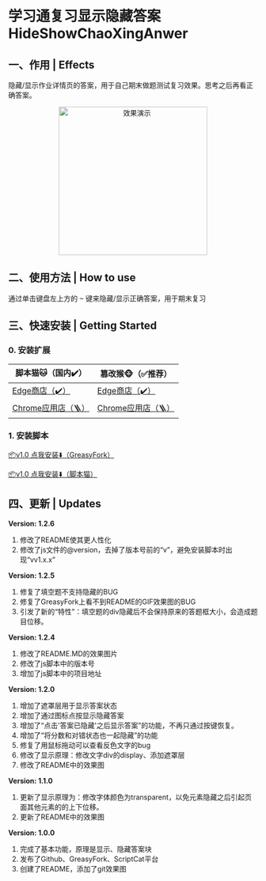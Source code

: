 # 学习通复习显示隐藏答案 HideShowChaoXingAnwer
## 一、作用 | Effects
隐藏/显示作业详情页的答案，用于自己期末做题测试复习效果。思考之后再看正确答案。
<div align="center">
    <img src="https://cdn.jsdelivr.net/gh/LeonYew-SWPU/HideShowChaoXingAnswer@main/pics/ShowEffect1.gif" alt="效果演示" width="300">
</div>

## 二、使用方法 | How to use
通过单击键盘左上方的 <kbd>~</kbd> 键来隐藏/显示正确答案，用于期末复习

## 三、快速安装 | Getting Started

### 0. 安装扩展
|脚本猫🐱（国内✔️） |篡改猴🐵（✅推荐）|
|--|--|
|[Edge商店（✔️）](https://microsoftedge.microsoft.com/addons/detail/scriptcat/)|[Edge商店（✔️）](https://microsoftedge.microsoft.com/addons/detail/%E7%AF%A1%E6%94%B9%E7%8C%B4/)|
|[Chrome应用店（🪜）](https://chromewebstore.google.com/detail/scriptcat/)|[Chrome应用店（🪜）](https://chromewebstore.google.com/detail/%E7%AF%A1%E6%94%B9%E7%8C%B4/)

### 1. 安装脚本
[📦v1.0 点我安装⬇️（GreasyFork）](https://update.greasyfork.org/scripts/483510.user.js)

[📦v1.0 点我安装⬇️（脚本猫）](https://scriptcat.org/scripts/code/1460/%E8%B6%85%E6%98%9F%E9%9A%90%E8%97%8F%E6%98%BE%E7%A4%BA%E6%AD%A3%E7%A1%AE%E7%AD%94%E6%A1%88.user.js)


## 四、更新 | Updates
**Version: 1.2.6**
1. 修改了README使其更人性化
2. 修改了js文件的@version，去掉了版本号前的“v”，避免安装脚本时出现“vv1.x.x”

**Version: 1.2.5**
1. 修复了填空题不支持隐藏的BUG
2. 修复了GreasyFork上看不到README的GIF效果图的BUG
3. 引发了新的“特性”：填空题的div隐藏后不会保持原来的答题框大小，会造成题目位移。

**Version: 1.2.4**
1. 修改了README.MD的效果图片
2. 修改了js脚本中的版本号
3. 增加了js脚本中的项目地址

**Version: 1.2.0**
1. 增加了遮罩层用于显示答案状态
2. 增加了通过图标点按显示隐藏答案
3. 增加了“点击'答案已隐藏'之后显示答案”的功能，不再只通过按键恢复。
4. 增加了“将分数和对错状态也一起隐藏”的功能
5. 修复了用鼠标拖动可以查看反色文字的bug
6. 修改了显示原理：修改文字div的display、添加遮罩层
7. 修改了README中的效果图

**Version: 1.1.0**
1. 更新了显示原理为：修改字体颜色为transparent，以免元素隐藏之后引起页面其他元素的的上下位移。
2. 更新了README中的效果图

**Version: 1.0.0**
1. 完成了基本功能，原理是显示、隐藏答案块
2. 发布了Github、GreasyFork、ScriptCat平台
3. 创建了README，添加了git效果图